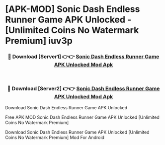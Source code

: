 # [APK-MOD] Sonic Dash Endless Runner Game APK Unlocked - [Unlimited Coins No Watermark Premium] iuv3p



<div align="center">
<h3>🔴 Download [Server1] 👉👉 <a href="https://momento.my/?title=Sonic_Dash_Endless_Runner_Game_APK_Unlocked">Sonic Dash Endless Runner Game APK Unlocked Mod Apk</a></h3><br>

<h3>🔴 Download [Server2] 👉👉 <a href="https://momento.my/?title=Sonic_Dash_Endless_Runner_Game_APK_Unlocked">Sonic Dash Endless Runner Game APK Unlocked Mod Apk</a></h3>
</div>



Download Sonic Dash Endless Runner Game APK Unlocked 

Free APK MOD Sonic Dash Endless Runner Game APK Unlocked [Unlimited Coins No Watermark Premium]

Download Sonic Dash Endless Runner Game APK Unlocked [Unlimited Coins No Watermark Premium] Mod For Android
